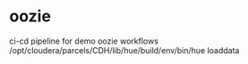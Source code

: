 # oozie
ci-cd pipeline for demo oozie workflows
/opt/cloudera/parcels/CDH/lib/hue/build/env/bin/hue loaddata
